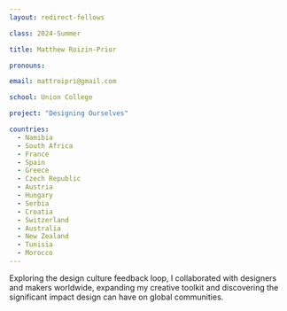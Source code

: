 ```yaml
---
layout: redirect-fellows

class: 2024-Summer

title: Matthew Roizin-Prior

pronouns: 

email: mattroipri@gmail.com

school: Union College

project: "Designing Ourselves"

countries:
  - Namibia
  - South Africa
  - France
  - Spain
  - Greece
  - Czech Republic
  - Austria
  - Hungary
  - Serbia
  - Croatia
  - Switzerland
  - Australia
  - New Zealand
  - Tunisia
  - Morocco
---
```


Exploring the design culture feedback loop, I collaborated with designers and makers worldwide, expanding my creative toolkit and discovering the significant impact design can have on global communities.